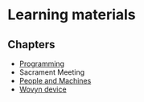 # Learning materials

## Chapters

* [Programming](Programming.html)
* Sacrament Meeting
* [People and Machines](PeopleAndMachines.html)
* [Wovyn device](WovynDevice.html)

